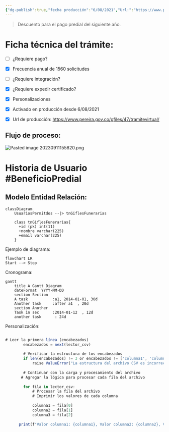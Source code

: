 ```yaml
---
{"dg-publish":true,"fecha producción":"6/08/2021","Url:":"https://www.pereira.gov.co/gfiles/47/tramitevirtual/","permalink":"/alcaldia-de-pereira/tramites-implementados/tramite-beneficio-predial/","dgPassFrontmatter":true}
---
```


>Descuento para el pago predial del siguiente año.

# Ficha técnica del trámite:

- [ ] ¿Requiere pago?  
- [x] Frecuencia anual de 1560 solicitudes
- [ ] ¿Requiere integración?
- [x] ¿Requiere expedir certificado?
- [x] Personalizaciones
- [x] Activado en producción desde 6/08/2021
- [x] Url de producción: https://www.pereira.gov.co/gfiles/47/tramitevirtual/


## Flujo de proceso:

![Pasted image 20230911155820.png](/img/user/Pasted%20image%2020230911155820.png)

# Historia de Usuario #BeneficioPredial


## Modelo Entidad Relación: 

```mermaid 
classDiagram
    UsuariosPermitdos --|> tnGiflesFunerarias
  
    class tnGiflesFunerarias{
      +id (pk) int(11)
      +nombre varchar(225)
      +email varchar(225)  
    }
```


Ejemplo de diagrama:

```mermaid
flowchart LR
Start --> Stop
```


Cronograma:

```mermaid
gantt
    title A Gantt Diagram
    dateFormat  YYYY-MM-DD
    section Section
    A task           :a1, 2014-01-01, 30d
    Another task     :after a1  , 20d
    section Another
    Task in sec      :2014-01-12  , 12d
    another task      : 24d
```





Personalización:

``` javascript

# Leer la primera línea (encabezados)
        encabezados = next(lector_csv)
        
        # Verificar la estructura de los encabezados
        if len(encabezados) != 3 or encabezados != ['columna1', 'columna2', 'columna3']:
            raise ValueError("La estructura del archivo CSV es incorrecta.")
        
        # Continuar con la carga y procesamiento del archivo
       # Agregar la lógica para procesar cada fila del archivo
        
        for fila in lector_csv:
            # Procesar la fila del archivo
            # Imprimir los valores de cada columna
            
            columna1 = fila[0]
            columna2 = fila[1]
            columna3 = fila[2]
            
      print(f"Valor columna1: {columna1}, Valor columna2: {columna2}, Valor columna3: {columna3}")

``` 